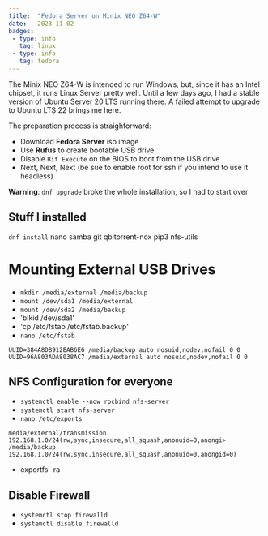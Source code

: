 ```yaml
---
title:  "Fedora Server on Minix NEO Z64-W"
date:   2023-11-02
badges: 
 - type: info
   tag: linux
 - type: info
   tag: fedora
---
```


The Minix NEO Z64-W is intended to run Windows, but, since it has an Intel chipset, it runs Linux Server pretty well.
Until a few days ago, I had a stable version of Ubuntu Server 20 LTS running there. A failed attempt to upgrade to Ubuntu LTS 22 brings me here.

<!--more-->

The preparation process is straighforward:
* Download **Fedora Server** iso image
* Use **Rufus** to create bootable USB drive
* Disable `Bit Execute` on the BIOS to boot from the USB drive
* Next, Next, Next (be sue to enable root for ssh if you intend to use it headless)

**Warning**: `dnf upgrade` broke the whole installation, so I had to start over   

## Stuff I installed

`dnf install` nano samba git qbitorrent-nox pip3 nfs-utils

# Mounting External USB Drives
* `mkdir /media/external /media/backup`
* `mount /dev/sda1 /media/external`
* `mount /dev/sda2 /media/backup`
* 'blkid /dev/sda1' 
* 'cp /etc/fstab /etc/fstab.backup'
* `nano /etc/fstab`
```
UUID=384A8DB912EAB6E6 /media/backup auto nosuid,nodev,nofail 0 0
UUID=96A803ADA8038AC7 /media/external auto nosuid,nodev,nofail 0 0
```

## NFS Configuration for everyone

* `systemctl enable --now rpcbind nfs-server`
* `systemctl start nfs-server`
* `nano /etc/exports`
```
media/external/transmission 192.168.1.0/24(rw,sync,insecure,all_squash,anonuid=0,anongi>
/media/backup 192.168.1.0/24(rw,sync,insecure,all_squash,anonuid=0,anongid=0)
```
* exportfs -ra

## Disable Firewall
* `systemctl stop firewalld`
* `systemctl disable firewalld`
 
